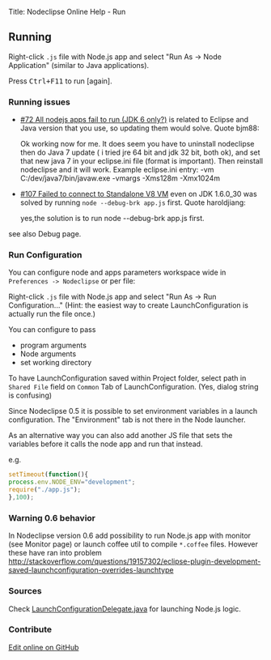 Title:  Nodeclipse Online Help - Run  


## Running

Right-click `.js` file with Node.js app and select "Run As -> Node Application" (similar to Java applications).

Press <kbd>Ctrl+F11</kbd> to run [again].

### Running issues

- [#72 All nodejs apps fail to run (JDK 6 only?)](https://github.com/Nodeclipse/nodeclipse-1/issues/72)
is related to Eclipse and Java version that you use, so updating them would solve. Quote bjm88: 

	Ok working now for me. It does seem you have to uninstall nodeclipse then do Java 7 update ( i tried jre 64 bit and jdk 32 bit, both ok), 
	and set that new java 7 in your eclipse.ini file (format is important). Then reinstall nodeclipse and it will work.
	Example eclipse.ini entry:
	-vm
	C:/dev/java7/bin/javaw.exe
	-vmargs
	-Xms128m
	-Xmx1024m

- [#107 Failed to connect to Standalone V8 VM](https://github.com/Nodeclipse/nodeclipse-1/issues/107) even on JDK 1.6.0_30
was solved by running `node --debug-brk app.js` first.
Quote haroldjiang:

	yes,the solution is to run node --debug-brk app.js first.

see also Debug page.

### Run Configuration

You can configure node and apps parameters workspace wide in `Preferences -> Nodeclipse`
or per file:

Right-click `.js` file with Node.js app and select "Run As -> Run Configuration..."
(Hint: the easiest way to create LaunchConfiguration is actually run the file once.)

You can configure to pass

- program arguments
- Node arguments
- set working directory

To have LaunchConfiguration saved within Project folder, select path in `Shared File` field on `Common` Tab of LaunchConfiguration.
(Yes, dialog string is confusing)
<!--
http://stackoverflow.com/questions/8625060/store-run-configuration-with-project-in-eclipse
-->

Since Nodeclipse 0.5 it is possible to set environment variables in a launch configuration. 
The "Environment" tab is not there in the Node launcher.

As an alternative way you can also add another JS file that sets the variables before it calls the node app and run that instead.

e.g.

```javascript
setTimeout(function(){
process.env.NODE_ENV="development";
require("./app.js");
},100);
```

### Warning 0.6 behavior

In Nodeclipse version 0.6 add possibility to run Node.js app with monitor (see Monitor page)
 or launch coffee util to compile `*.coffee` files. However these have ran into
 problem <http://stackoverflow.com/questions/19157302/eclipse-plugin-development-saved-launchconfiguration-overrides-launchtype> 

### Sources

Check [LaunchConfigurationDelegate.java](https://github.com/Nodeclipse/nodeclipse-1/blob/master/org.nodeclipse.debug/src/org/nodeclipse/debug/launch/LaunchConfigurationDelegate.java)
for launching Node.js logic.

### Contribute

<a href="https://github.com/Nodeclipse/nodeclipse-1/blob/master/org.nodeclipse.help/contents/run.md" target="_blank">Edit online on GitHub</a>
